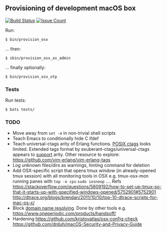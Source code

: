 ## Provisioning of development macOS box
[![Build Status](https://travis-ci.org/lucafavatella/provisioning-osx.svg?branch=master)](https://travis-ci.org/lucafavatella/provisioning-osx)
[![Issue Count](https://codeclimate.com/github/lucafavatella/provisioning-osx/badges/issue_count.svg)](https://codeclimate.com/github/lucafavatella/provisioning-osx)

Run:

```
$ bin/provision_osx
```

... then:

```
$ sbin/provision_osx_as_admin
```

... finally optionally:
```
$ bin/provision_osx_otp
```

### Tests

Run tests:
```
$ bats tests/
```

### TODO

* Move away from `set -e` in non-trivial shell scripts
* Teach Emacs to conditionally hide C ifdef
* Teach universal-ctags arity of Erlang functions. [POSIX ctags](http://pubs.opengroup.org/onlinepubs/9699919799/utilities/ctags.html) looks limited. Extended tags format by exuberant-ctags/universal-ctags appears to [support](https://github.com/universal-ctags/ctags/blob/e6ddf85268670732cd0792077e9d98bcf092c083/docs/format.rst#id6) arity. Other resource to explore: https://github.com/vim-erlang/vim-erlang-tags
* Log unknown files/dirs as warnings, hinting command for deletion
* Add OSX-specific script that opens tmux window (in already-opened tmux session) with all monitoring tools in OSX e.g. tmux-osx-mon running panes with `top -o cpu` `sudo iosnoop` .... Refs https://stackoverflow.com/questions/5609192/how-to-set-up-tmux-so-that-it-starts-up-with-specified-windows-opened/5752901#5752901 http://dtrace.org/blogs/brendan/2011/10/10/top-10-dtrace-scripts-for-mac-os-x/
* Block [domain name resolving](https://threatpost.com/patrick-wardle-breaks-and-bypasses-macos-firewalls/134784/). Done by other tools e.g. https://www.oneperiodic.com/products/handsoff/
* Hardening https://github.com/kristovatlas/osx-config-check https://github.com/drduh/macOS-Security-and-Privacy-Guide
